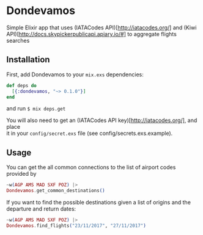 # Dondevamos

Simple Elixir app that uses (IATACodes API)[http://iatacodes.org/] and (Kiwi API)[http://docs.skypickerpublicapi.apiary.io/#] to aggregate flights searches

## Installation

First, add Dondevamos to your `mix.exs` dependencies:

```elixir
def deps do
  [{:dondevamos, "~> 0.1.0"}]
end
```

and run `$ mix deps.get`

You will also need to get an (IATACodes API key)[http://iatacodes.org/], and place  
it in your `config/secret.exs` file (see config/secrets.exs.example).

## Usage

You can get the all common connections to the list of airport codes provided by
```elixir
~w(AGP AMS MAD SXF POZ) |>
Dondevamos.get_common_destinations()
```

If you want to find the possible destinations given a list of origins and the
departure and return dates:
```elixir
~w(AGP AMS MAD SXF POZ) |>
Dondevamos.find_flights("23/11/2017", "27/11/2017")
```
